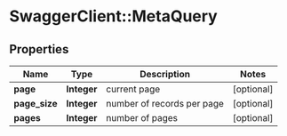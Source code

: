 # SwaggerClient::MetaQuery

## Properties
Name | Type | Description | Notes
------------ | ------------- | ------------- | -------------
**page** | **Integer** | current page | [optional] 
**page_size** | **Integer** | number of records per page | [optional] 
**pages** | **Integer** | number of pages | [optional] 


